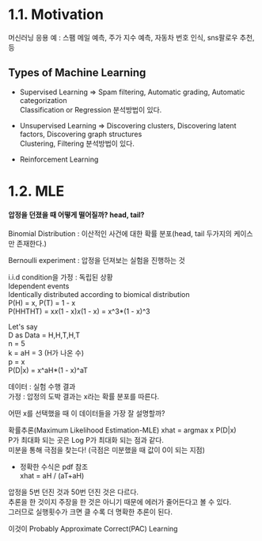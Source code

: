 # 1.1. Motivation

머신러닝 응용 예 : 스팸 메일 예측, 주가 지수 예측, 자동차 번호 인식, sns팔로우 추천, 등

## Types of Machine Learning
* Supervised Learning => Spam filtering, Automatic grading, Automatic categorization  
		       Classification or Regression 분석방법이 있다.
	
* Unsupervised Learning => Discovering clusters, Discovering latent factors, Discovering graph structures  
		          Clustering, Filtering 분석방법이 있다. 

* Reinforcement Learning

# 1.2. MLE

#### 압정을 던졌을 때 어떻게 떨어질까? head, tail?

Binomial Distribution : 이산적인 사건에 대한 확률 분포(head, tail 두가지의 케이스만 존재한다.)
 
Bernoulli experiment : 압정을 던져보는 실험을 진행하는 것

i.i.d condition을 가정 : 독립된 상황  
Idependent events  
Identically distributed according to biomical distribution  
P(H) = x, P(T) = 1 - x  
P(HHTHT) = x*x*(1 - x)*x*(1 - x) = x^3*(1 - x)^3  

Let's say  
D as Data = H,H,T,H,T  
n = 5  
k = aH = 3 (H가 나온 수)   
p = x  
P(D|x) = x^aH*(1 - x)^aT  

데이터 : 실험 수행 결과  
가정 : 압정의 도박 결과는 x라는 확률 분포를 따른다.

어떤 x를 선택했을 때 이 데이터들을 가장 잘 설명할까?

확률추론(Maximum Likelihood Estimation-MLE)
xhat = argmax x P(D|x)  
P가 최대화 되는 곳은 Log P가 최대화 되는 점과 같다.  
미분을 통해 극점을 찾는다! (극점은 미분했을 때 값이 0이 되는 지점)  
* 정확한 수식은 pdf 참조  
xhat = aH / (aT+aH)  

압정을 5번 던진 것과 50번 던진 것은 다르다.  
추론을 한 것이지 주장을 한 것은 아니기 때문에 에러가 줄어든다고 볼 수 있다.  
그러므로 실행횟수가 크면 클 수록 더 명확한 추론이 된다.

이것이 Probably Approximate Correct(PAC) Learning  





